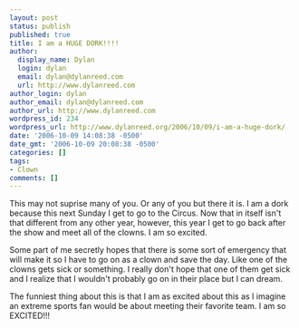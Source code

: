 ```yaml
---
layout: post
status: publish
published: true
title: I am a HUGE DORK!!!!
author:
  display_name: Dylan
  login: dylan
  email: dylan@dylanreed.com
  url: http://www.dylanreed.com
author_login: dylan
author_email: dylan@dylanreed.com
author_url: http://www.dylanreed.com
wordpress_id: 234
wordpress_url: http://www.dylanreed.org/2006/10/09/i-am-a-huge-dork/
date: '2006-10-09 14:08:38 -0500'
date_gmt: '2006-10-09 20:08:38 -0500'
categories: []
tags:
- Clown
comments: []
---
```

<p>This may not suprise many of you. Or any of you but there it is. I am a dork because this next Sunday I get to go to the Circus. Now that in itself isn't that different from any other year, however, this year I get to go back after the show and meet all of the clowns. I am so excited.</p>
<p>Some part of me secretly hopes that there is some sort of emergency that will make it so I have to go on as a clown and save the day. Like one of the clowns gets sick or something. I really don't hope that one of them get sick and I realize that I wouldn't probably go on in their place but I can dream.</p>
<p>The funniest thing about this is that I am as excited about this as I imagine an extreme sports fan would be about meeting their favorite team. I am so EXCITED!!!</p>
